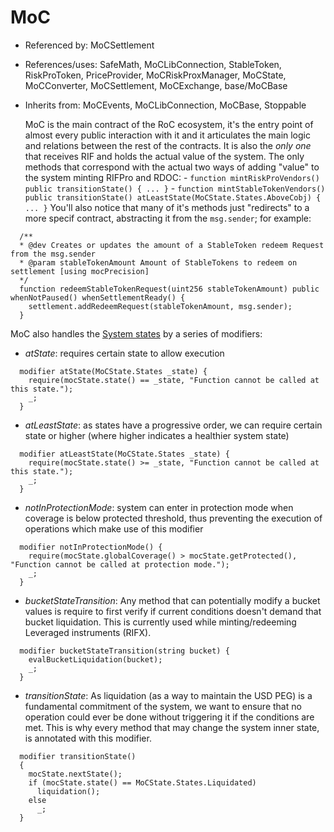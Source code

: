 # MoC

- Referenced by: MoCSettlement
- References/uses: SafeMath, MoCLibConnection, StableToken, RiskProToken, PriceProvider, MoCRiskProxManager, MoCState, MoCConverter, MoCSettlement, MoCExchange, base/MoCBase
- Inherits from: MoCEvents, MoCLibConnection, MoCBase, Stoppable

  MoC is the main contract of the RoC ecosystem, it's the entry point of almost every public interaction with it and it articulates the main logic and relations between the rest of the contracts.
  It is also the _only one_ that receives RIF and holds the actual value of the system. The only methods that correspond with the actual two ways of adding "value" to the system minting RIFPro and RDOC: - `function mintRiskProVendors() public transitionState() { ... }` - `function mintStableTokenVendors() public transitionState() atLeastState(MoCState.States.AboveCobj) { ... }`
  You'll also notice that many of it's methods just "redirects" to a more specif contract, abstracting it from the `msg.sender`; for example:

```sol
  /**
  * @dev Creates or updates the amount of a StableToken redeem Request from the msg.sender
  * @param stableTokenAmount Amount of StableTokens to redeem on settlement [using mocPrecision]
  */
  function redeemStableTokenRequest(uint256 stableTokenAmount) public whenNotPaused() whenSettlementReady() {
    settlement.addRedeemRequest(stableTokenAmount, msg.sender);
  }
```

MoC also handles the [System states](system-states.md) by a series of modifiers:

- _atState_: requires certain state to allow execution

```
  modifier atState(MoCState.States _state) {
    require(mocState.state() == _state, "Function cannot be called at this state.");
    _;
  }
```

- _atLeastState_: as states have a progressive order, we can require certain state or higher (where higher indicates a healthier system state)

```
  modifier atLeastState(MoCState.States _state) {
    require(mocState.state() >= _state, "Function cannot be called at this state.");
    _;
  }
```

- _notInProtectionMode_: system can enter in protection mode when coverage is below protected threshold, thus preventing the execution of operations which make use of this modifier

```
  modifier notInProtectionMode() {
    require(mocState.globalCoverage() > mocState.getProtected(), "Function cannot be called at protection mode.");
    _;
  }
```

- _bucketStateTransition_: Any method that can potentially modify a bucket values is require to first verify if current conditions doesn't demand that bucket liquidation. This is currently used while minting/redeeming Leveraged instruments (RIFX).

```
  modifier bucketStateTransition(string bucket) {
    evalBucketLiquidation(bucket);
    _;
  }
```

- _transitionState_: As liquidation (as a way to maintain the USD PEG) is a fundamental commitment of the system, we want to ensure that no operation could ever be done without triggering it if the conditions are met. This is why every method that may change the system inner state, is annotated with this modifier.

```
  modifier transitionState()
  {
    mocState.nextState();
    if (mocState.state() == MoCState.States.Liquidated)
      liquidation();
    else
      _;
  }
```
